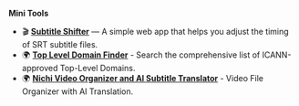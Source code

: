 **Mini Tools**

- 🎬 [**Subtitle Shifter**](https://subtitle-shifter.vercel.app) — A simple web app that helps you adjust the timing of SRT subtitle files.
- 🌍 [**Top Level Domain Finder**](https://tld-finder.vercel.app/) - Search the comprehensive list of ICANN-approved Top-Level Domains.
- 🌍 [**Nichi Video Organizer and AI Subtitle Translator**](https://github.com/hdytrfli/nichi) - Video File Organizer with AI Translation.
